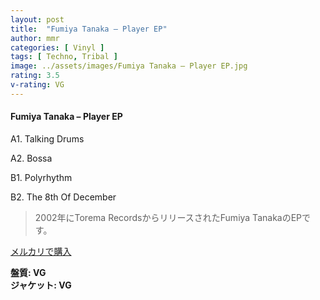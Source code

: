 ```yaml
---
layout: post
title:  "Fumiya Tanaka – Player EP"
author: mmr
categories: [ Vinyl ]
tags: [ Techno, Tribal ]
image: ../assets/images/Fumiya Tanaka – Player EP.jpg
rating: 3.5
v-rating: VG
---
```


#### Fumiya Tanaka – Player EP

A1. Talking Drums

A2. Bossa

B1. Polyrhythm

B2. The 8th Of December

> 2002年にTorema RecordsからリリースされたFumiya TanakaのEPです。

[メルカリで購入](https://jp.mercari.com/item/m93872054056)

<div class="mt-4 mb-4 d-flex align-items-center">
<strong class="mr-1">盤質: VG</strong>
</div>
<div class="mt-4 mb-4 d-flex align-items-center">
<strong class="mr-1">ジャケット: VG</strong>
</div>

